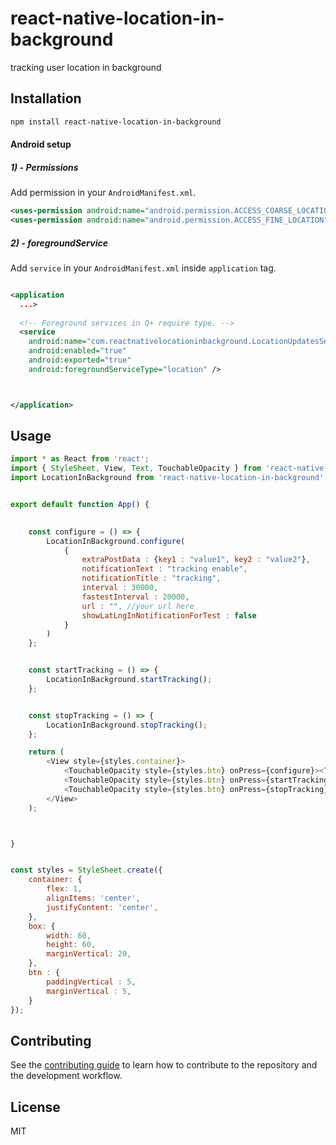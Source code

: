 # react-native-location-in-background

tracking user location in background

## Installation

```sh
npm install react-native-location-in-background
```

#### Android setup
##### 1) - Permissions
Add permission in your `AndroidManifest.xml`.
```xml
<uses-permission android:name="android.permission.ACCESS_COARSE_LOCATION" />
<uses-permission android:name="android.permission.ACCESS_FINE_LOCATION" />
```

##### 2) - foregroundService
Add `service` in your `AndroidManifest.xml` inside `application` tag.
```xml

<application
  ...>
  
  <!-- Foreground services in Q+ require type. -->
  <service
    android:name="com.reactnativelocationinbackground.LocationUpdatesService"
    android:enabled="true"
    android:exported="true"
    android:foregroundServiceType="location" />



</application>


```

## Usage

```js
import * as React from 'react';
import { StyleSheet, View, Text, TouchableOpacity } from 'react-native';
import LocationInBackground from 'react-native-location-in-background';


export default function App() {

    
    const configure = () => {
        LocationInBackground.configure(
            {
                extraPostData : {key1 : "value1", key2 : "value2"},
                notificationText : "tracking enable",
                notificationTitle : "tracking",
                interval : 30000,
                fastestInterval : 20000,
                url : "", //your url here
                showLatLngInNotificationForTest : false
            }
        )
    };


    const startTracking = () => {
        LocationInBackground.startTracking();
    };


    const stopTracking = () => {
        LocationInBackground.stopTracking();
    };

    return (
        <View style={styles.container}>
            <TouchableOpacity style={styles.btn} onPress={configure}><Text>configure</Text></TouchableOpacity>
            <TouchableOpacity style={styles.btn} onPress={startTracking}><Text>start tracking</Text></TouchableOpacity>
            <TouchableOpacity style={styles.btn} onPress={stopTracking}><Text>stop tracking</Text></TouchableOpacity>
        </View>
    );



}


const styles = StyleSheet.create({
    container: {
        flex: 1,
        alignItems: 'center',
        justifyContent: 'center',
    },
    box: {
        width: 60,
        height: 60,
        marginVertical: 20,
    },
    btn : {
        paddingVertical : 5,
        marginVertical : 5,
    }
});
```

## Contributing

See the [contributing guide](CONTRIBUTING.md) to learn how to contribute to the repository and the development workflow.

## License

MIT
